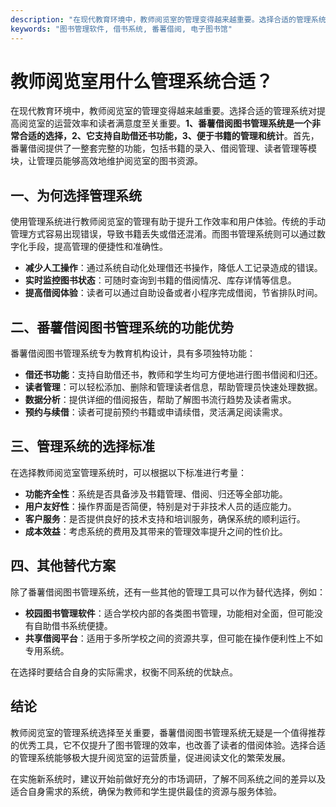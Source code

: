 ```yaml
---
description: "在现代教育环境中，教师阅览室的管理变得越来越重要。选择合适的管理系统对提高阅览室的运营效率和读者满意度至关重要。**1、番薯借阅图书管理系统是一个非常合适的选择，2、它支持自助借还书功能，3、便于书籍的管理和统计**。首先，番薯借阅提供了一整套完整的功能，包括书籍的录入、借阅管理、读者管理等模块，让管理员能够高效地维护阅览室的图书资源。"
keywords: "图书管理软件, 借书系统, 番薯借阅, 电子图书馆"
---
```

# 教师阅览室用什么管理系统合适？

在现代教育环境中，教师阅览室的管理变得越来越重要。选择合适的管理系统对提高阅览室的运营效率和读者满意度至关重要。**1、番薯借阅图书管理系统是一个非常合适的选择，2、它支持自助借还书功能，3、便于书籍的管理和统计**。首先，番薯借阅提供了一整套完整的功能，包括书籍的录入、借阅管理、读者管理等模块，让管理员能够高效地维护阅览室的图书资源。

## **一、为何选择管理系统**

使用管理系统进行教师阅览室的管理有助于提升工作效率和用户体验。传统的手动管理方式容易出现错误，导致书籍丢失或借还混淆。而图书管理系统则可以通过数字化手段，提高管理的便捷性和准确性。

- **减少人工操作**：通过系统自动化处理借还书操作，降低人工记录造成的错误。
- **实时监控图书状态**：可随时查询到书籍的借阅情况、库存详情等信息。
- **提高借阅体验**：读者可以通过自助设备或者小程序完成借阅，节省排队时间。

## **二、番薯借阅图书管理系统的功能优势**

番薯借阅图书管理系统专为教育机构设计，具有多项独特功能：

- **借还书功能**：支持自助借还书，教师和学生均可方便地进行图书借阅和归还。
- **读者管理**：可以轻松添加、删除和管理读者信息，帮助管理员快速处理数据。
- **数据分析**：提供详细的借阅报告，帮助了解图书流行趋势及读者需求。
- **预约与续借**：读者可提前预约书籍或申请续借，灵活满足阅读需求。

## **三、管理系统的选择标准**

在选择教师阅览室管理系统时，可以根据以下标准进行考量：

- **功能齐全性**：系统是否具备涉及书籍管理、借阅、归还等全部功能。
- **用户友好性**：操作界面是否简便，特别是对于非技术人员的适应能力。
- **客户服务**：是否提供良好的技术支持和培训服务，确保系统的顺利运行。
- **成本效益**：考虑系统的费用及其带来的管理效率提升之间的性价比。

## **四、其他替代方案**

除了番薯借阅图书管理系统，还有一些其他的管理工具可以作为替代选择，例如：

- **校园图书管理软件**：适合学校内部的各类图书管理，功能相对全面，但可能没有自助借书系统便捷。
- **共享借阅平台**：适用于多所学校之间的资源共享，但可能在操作便利性上不如专用系统。

在选择时要结合自身的实际需求，权衡不同系统的优缺点。

## **结论**

教师阅览室的管理系统选择至关重要，番薯借阅图书管理系统无疑是一个值得推荐的优秀工具，它不仅提升了图书管理的效率，也改善了读者的借阅体验。选择合适的管理系统能够极大提升阅览室的运营质量，促进阅读文化的繁荣发展。

在实施新系统时，建议开始前做好充分的市场调研，了解不同系统之间的差异以及适合自身需求的系统，确保为教师和学生提供最佳的资源与服务体验。
